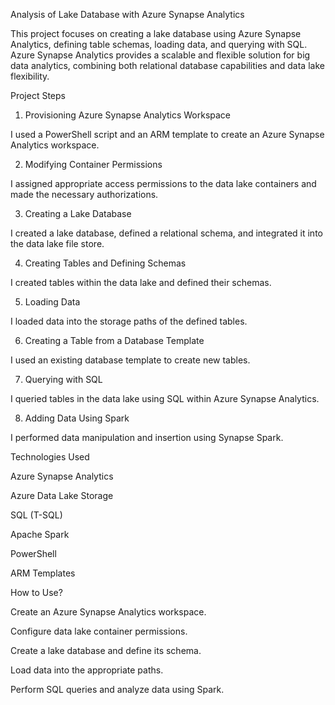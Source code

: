 Analysis of Lake Database with Azure Synapse Analytics

This project focuses on creating a lake database using Azure Synapse Analytics, defining table schemas, loading data, and querying with SQL. Azure Synapse Analytics provides a scalable and flexible solution for big data analytics, combining both relational database capabilities and data lake flexibility.

Project Steps

1. Provisioning Azure Synapse Analytics Workspace

I used a PowerShell script and an ARM template to create an Azure Synapse Analytics workspace.

2. Modifying Container Permissions

I assigned appropriate access permissions to the data lake containers and made the necessary authorizations.

3. Creating a Lake Database

I created a lake database, defined a relational schema, and integrated it into the data lake file store.

4. Creating Tables and Defining Schemas

I created tables within the data lake and defined their schemas.

5. Loading Data

I loaded data into the storage paths of the defined tables.

6. Creating a Table from a Database Template

I used an existing database template to create new tables.

7. Querying with SQL

I queried tables in the data lake using SQL within Azure Synapse Analytics.

8. Adding Data Using Spark

I performed data manipulation and insertion using Synapse Spark.

Technologies Used

Azure Synapse Analytics

Azure Data Lake Storage

SQL (T-SQL)

Apache Spark

PowerShell

ARM Templates

How to Use?

Create an Azure Synapse Analytics workspace.

Configure data lake container permissions.

Create a lake database and define its schema.

Load data into the appropriate paths.

Perform SQL queries and analyze data using Spark.


